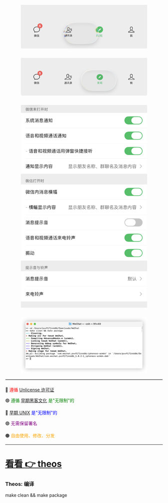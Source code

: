 


<!-- 图片上下排列 -->
<div style="display: flex; flex-direction: column; align-items: center; gap: 30px; margin: 20px 0;">
    <img src="./x/1.png" width="80%" style="max-width: 600px;" />
    <img src="./x/2.png" width="80%" style="max-width: 600px;" />
    <img src="./x/3.png" width="80%" style="max-width: 600px;" />
    <img src="./x/4.png" width="80%" style="max-width: 600px;" />
</div>

<hr style="border: 1px solid #ccc; margin: 20px 0;">





🔴 <font color="red">遵循 [Unlicense 许可证](https://unlicense.org/#unlicensed-free-software)</font>

🟢 <font color="green">遵循 [早期黑客文化](https://en.wikipedia.org/wiki/Hacker_culture) 是"无限制"的</font>

🔵 <font color="blue">[早期 UNIX](https://en.wikipedia.org/wiki/History_of_Unix) 是"无限制"的</font>

🟣 <font color="purple">无需保留署名</font>

🟠 <font color="orange">自由使用、修改、分发</font>

---
# [看看 👉 theos](https://theos.dev/docs/)

### Theos: 编译

make clean && make package
